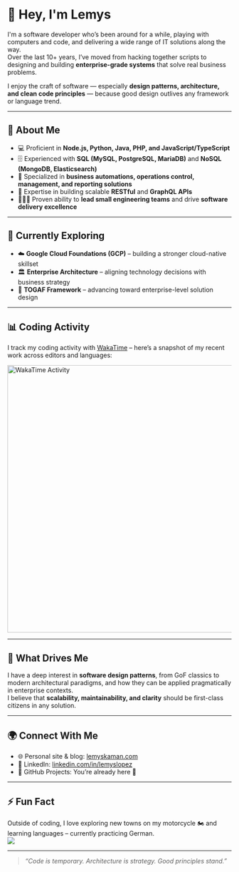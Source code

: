 # 👋 Hey, I'm Lemys

I'm a software developer who’s been around for a while, playing with computers and code, and delivering a wide range of IT solutions along the way.  
Over the last 10+ years, I’ve moved from hacking together scripts to designing and building **enterprise-grade systems** that solve real business problems.  

I enjoy the craft of software — especially **design patterns, architecture, and clean code principles** — because good design outlives any framework or language trend.  

---

## 🚀 About Me  

- 💻 Proficient in **Node.js, Python, Java, PHP, and JavaScript/TypeScript**  
- 🗄️ Experienced with **SQL (MySQL, PostgreSQL, MariaDB)** and **NoSQL (MongoDB, Elasticsearch)**  
- 🔎 Specialized in **business automations, operations control, management, and reporting solutions**  
- 📡 Expertise in building scalable **RESTful** and **GraphQL APIs**  
- 🧑‍🤝‍🧑 Proven ability to **lead small engineering teams** and drive **software delivery excellence** 
---

## 🌱 Currently Exploring
- ☁️ **Google Cloud Foundations (GCP)** – building a stronger cloud-native skillset  
- 🏛️ **Enterprise Architecture** – aligning technology decisions with business strategy  
- 📖 **TOGAF Framework** – advancing toward enterprise-level solution design  

---

## 📊 Coding Activity

I track my coding activity with [WakaTime](https://wakatime.com/@lemyskaman) – here’s a snapshot of my recent work across editors and languages:

<img src="https://wakatime.com/share/@lemyskaman/8724682b-4027-433d-98f1-b097e18ce813.svg" alt="WakaTime Activity" width="600" />

---

## 🧩 What Drives Me
I have a deep interest in **software design patterns**, from GoF classics to modern architectural paradigms, and how they can be applied pragmatically in enterprise contexts.  
I believe that **scalability, maintainability, and clarity** should be first-class citizens in any solution.  

---

## 🌍 Connect With Me
- 🌐 Personal site & blog: [lemyskaman.com](https://lemyskaman.com)  
- 💼 LinkedIn: [linkedin.com/in/lemyslopez](#)  
- 📂 GitHub Projects: You’re already here 🚀  

---

## ⚡ Fun Fact
Outside of coding, I love exploring new towns on my motorcycle 🏍️ and learning languages – currently practicing German.  
![](https://hit.yhype.me/github/profile?account_id=4540813)

---

> *“Code is temporary. Architecture is strategy. Good principles stand.”*  


<!---
lemyskaman/lemyskaman is a ✨ special ✨ repository because its `README.md` (this file) appears on your GitHub profile.
You can click the Preview link to take a look at your changes.
--->
